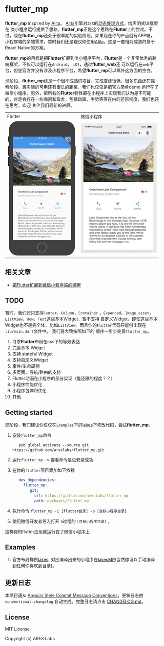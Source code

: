 # flutter_mp

**flutter_mp** inspired by [Alita](https://github.com/areslabs/alita)。 [Alita](https://github.com/areslabs/alita)引擎对`JSX`的[动态处理方式](https://areslabs.github.io/alita/一种让小程序支持JSX语法的新思路.html)，给声明式UI框架在
类小程序运行提供了思路。**flutter_mp**正是这个思路在**Flutter**上的尝试。不过，现在**flutter_mp**还处于很早期的实验阶段，如果现在你的产品就有APP端，小程序端的多端需求，暂时我们还是建议你使用[Alita](https://github.com/areslabs/alita)，这是一套相对成熟的基于React Native的方案。

**flutter_mp**的目标是把**Flutter**扩展到类小程序平台，**Flutter**是一个非常优秀的跨端框架，不仅可以运行在`Android`， `iOS`，通过**flutter_web**还
可以运行在`web`平台，但是官方并没有涉及小程序平台，希望**flutter_mp**可以填补这方面的空白。

现阶段，**flutter_mp**还是一个很不成熟的项目，完成度还很低，很多东西还在探索阶段，离实际的可用还有很长的距离，我们也仅仅是把官方简单demo
运行在了微信小程序。另外，把所有的**Flutter**特性都在小程序上实现我们认为是不可能的，肯定会存在一些阉割和取舍，包括动画，手势等等在内的还原程度，我们也还在思考，欢迎
关注我们最新的进展。

<table>
   <tr>
   	    <td>Flutter</td>
   	    <td>微信小程序</td>
   </tr>
	<tr>
		<td><img src="./static/flutter_lakes.jpg"/></td>
		<td><img src="./static/mp_lakes.jpg"/></td>
	</tr>
</table>

## 相关文章
* [把Flutter扩展到微信小程序端的探索](./doc/把Flutter扩展到微信小程序端的探索.md)

## TODO
暂时，我们还只支持`Center`，`Column`，`Container` ，`Expanded`，`Image.asset`，`ListView`，`Row`，`Text`这些基本Widget，暂不支持
自定义Widget，即使这些基本Widget也不是完全体，比如`ListView`。而且你的`Flutter`代码只能够出现在`lib/main.dart`文件中。 我们将大致按照如下的
顺序一步步完善`flutter_mp`。

1. 寻求**Flutter**布局在css下的等效表达
2. 完善基本 Widget
3. 支持 stateful Widget
4. 支持自定义Widget
5. 事件/生命周期
6. 多页面，导航/路由的支持
7. Flutter动画在小程序的部分实现（能还原的程度？？）
6. 小程序性能优化
7. 小程序包体积优化
8. 其他

## Getting started
现阶段，我们建议你仅仅在`Examples`下的[lakes](https://github.com/areslabs/areslabs/tree/master/examples/lakes)下修改代码，尝试**flutter_mp**。


1. 安装`flutter_mp`命令
    ```shell
       pub global activate --source git https://github.com/areslabs/flutter_mp.git
    ```

2. 运行`flutter_mp -v` 查看命令是否安装成功
    
3. 在你的`flutter`项目添加如下依赖
   ```yaml
      dev_dependencies:
        flutter_mp:
           git:
             url: https://github.com/areslabs/flutter_mp
             path: packages/flutter_mp
   ```
   
4. 执行命令 `flutter_mp -i [flutter目录] -o [目标小程序目录]` 

5. 使用微信开发者导入打开 `4`过程的 `[目标小程序目录]` 。

这样你的flutter应用就运行在了微信小程序上

## Examples
1. 官方布局样例[lakes](https://github.com/areslabs/flutter_mp/tree/master/examples/lakes), 对应编译出来的小程序在[lakesMP](https://github.com/areslabs/flutter_mp/tree/master/examples/lakes)(当然你可以手动编译到任何你喜欢到目录)。

## 更新日志
本项目遵从 [Angular Style Commit Message Conventions](https://gist.github.com/stephenparish/9941e89d80e2bc58a153)，更新日志由 `conventional-changelog` 自动生成。完整日志请点击 [CHANGELOG.md](./CHANGELOG.md)。

## License
MIT License

Copyright (c) ARES Labs
